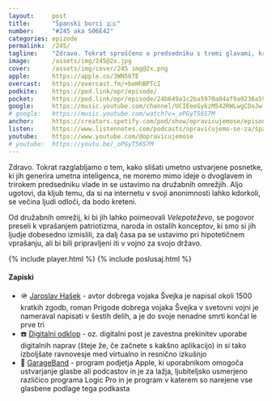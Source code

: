 ```yaml
---
layout: 	post
title:  	"Španski borci 🇪🇸"
number: 	"#245 aka S06E42"
categories:	epizode
permalink:	/245/
tagline: 	"Zdravo. Tokrat sproščeno o predsedniku s tremi glavami, kretenih na družabnih omrežjih in vprašanju, ali bi za svojo državo prijeli za orožje." 
image:		/assets/img/245@2x.jpg
cover:		/assets/img/cover/245 img@2x.png
apple:		https://apple.co/3WN56TE
overcast:	https://overcast.fm/+beHhBPTcI
podkite:	https://pod.link/opr/episode/
pocket:		https://pod.link/opr/episode/24b649a1c2ba5970a04af9a0236a59b9
google:		https://music.youtube.com/channel/UCIEeoGykzM542RWLwgCDoJw
# google:	https://music.youtube.com/watch?v=_oPGyT56S7M
anchor:		https://creators.spotify.com/pod/show/opravicujemose/episodes/panski-borci-e2uagsc
listen:		https://www.listennotes.com/podcasts/opravičujemo-se-za/španski-borci-Yx5kuN0seiO/embed/
youtube:	https://www.youtube.com/@opravicujemose
# youtube:	https://youtu.be/_oPGyT56S7M
---
```


Zdravo. Tokrat razglabljamo o tem, kako slišati umetno ustvarjene posnetke, ki jih generira umetna inteligenca, ne moremo mimo ideje o dvoglavem in trirokem predsedniku vlade in se ustavimo na družabnih omrežjih. Aljo ugotovi, da kljub temu, da si na internetu v svoji anonimnosti lahko kdorkoli, se večina ljudi odloči, da bodo kreteni. 

Od družabnih omrežij, ki bi jih lahko poimeovali *Velepoteževo*, se pogovor preseli k vprašanjem patriotizma, naroda in ostalih konceptov, ki smo si jih ljudje dobesedno izmislili, za dalj časa pa se ustavimo pri hipotetičnem vprašanju, ali bi bili pripravljeni iti v vojno za svojo državo. 


{% include player.html %}
{% include poslusaj.html %}

<!--break-->

#### Zapiski

- 🪖 [Jaroslav Hašek](https://sl.wikipedia.org/wiki/Jaroslav_Hašek) - avtor dobrega vojaka Švejka je napisal okoli 1500 kratkih zgodb, roman Prigode dobrega vojaka Švejka v svetovni vojni je nameraval napisati v šestih delih, a je do svoje nenadne smrti končal le prve tri 
- ☎️ [Digitalni odklop](https://en.wikipedia.org/wiki/Digital_detox) - oz. digitalni post je zavestna prekinitev uporabe digitalnih naprav (šteje že, če začnete s kakšno aplikacijo) in si tako izboljšate ravnovesje med virtualno in resnično izkušnjo 
- 🥁 [GarageBand](https://en.wikipedia.org/wiki/GarageBand) - program podjetja Apple, ki uporabnikom omogoča ustvarjanje glasbe ali podcastov in je za lažja, ljubiteljsko usmerjeno različico programa Logic Pro in je program v katerem so narejene vse glasbene podlage tega podkasta 